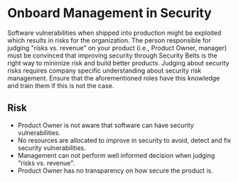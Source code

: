 # Onboard Management in Security

Software vulnerabilities when shipped into production might be exploited which results in risks for the organization. The person responsible for judging "risks vs. revenue" on your product (i.e., Product Owner, manager) must be convinced that improving security through Security Belts is the right way to minimize risk and build better products. Judging about security risks requires company specific understanding about security risk management. Ensure that the aforementioned roles have this knowledge and train them if this is not the case.

## Risk

- Product Owner is not aware that software can have security vulnerabilities.
- No resources are allocated to improve in security to avoid, detect and fix security vulnerabilities.
- Management can not perform well informed decision when judging "risks vs. revenue".
- Product Owner has no transparency on how secure the product is.
